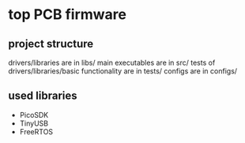 # top PCB firmware

## project structure

drivers/libraries are in libs/
main executables are in src/
tests of drivers/libraries/basic functionality are in tests/
configs are in configs/

## used libraries

- PicoSDK
- TinyUSB
- FreeRTOS
